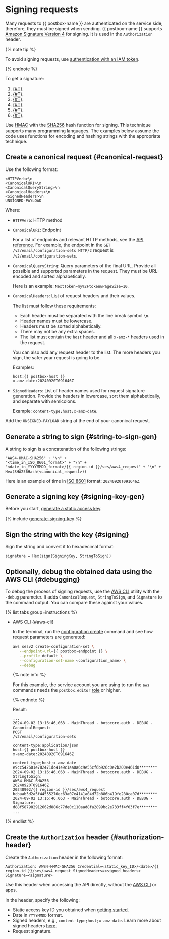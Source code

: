# Signing requests

Many requests to {{ postbox-name }} are authenticated on the service side; therefore, they must be signed when sending. {{ postbox-name }} supports [Amazon Signature Version 4](https://docs.amazonaws.cn/en_us/IAM/latest/UserGuide/reference_aws-signing.html) for signing. It is used in the `Authorization` header.

{% note tip %}

To avoid signing requests, use [authentication with an IAM token](../api-ref/authentication.md#iam-ses-example).

{% endnote %}

To get a signature:

1. [{#T}](#canonical-request).
1. [{#T}](#string-to-sign-gen).
1. [{#T}](#signing-key-gen).
1. [{#T}](#signing).
1. [{#T}](#debugging).
1. [{#T}](#authorization-header).

Use [HMAC](https://en.wikipedia.org/wiki/HMAC) with the [SHA256](https://en.wikipedia.org/wiki/SHA-2) hash function for signing. This technique supports many programming languages. The examples below assume the code uses functions for encoding and hashing strings with the appropriate technique.

## Create a canonical request {#canonical-request}

Use the following format:

```text
<HTTPVerb>\n
<CanonicalURI>\n
<CanonicalQueryString>\n
<CanonicalHeaders>\n
<SignedHeaders>\n
UNSIGNED-PAYLOAD
```

Where:

* `HTTPVerb`: HTTP method
* `CanonicalURI`: Endpoint

   For a list of endpoints and relevant HTTP methods, see the [API reference](api-ref/index.md). For example, the endpoint in the `GET /v2/email/configuration-sets HTTP/2` request is `/v2/email/configuration-sets`.

* `CanonicalQueryString`: Query parameters of the final URL. Provide all possible and supported parameters in the request. They must be URL-encoded and sorted alphabetically.

   Here is an example: `NextToken=my%2Ftoken&PageSize=10`.

* `CanonicalHeaders`: List of request headers and their values. 

   The list must follow these requirements:

   * Each header must be separated with the line break symbol `\n`.
   * Header names must be lowercase.
   * Headers must be sorted alphabetically.
   * There may not be any extra spaces.
   * The list must contain the `host` header and all `x-amz-*` headers used in the request.

   You can also add any request header to the list. The more headers you sign, the safer your request is going to be.

   Examples: 

   ```
   host:{{ postbox-host }}
   x-amz-date:20240920T091646Z
   ```

* `SignedHeaders`: List of header names used for request signature generation. Provide the headers in lowercase, sort them alphabetically, and separate with semicolons.

   Example: `content-type;host;x-amz-date`.

Add the `UNSIGNED-PAYLOAD` string at the end of your canonical request.

## Generate a string to sign {#string-to-sign-gen}

A string to sign is a concatenation of the following strings:

```text
"AWS4-HMAC-SHA256" + "\n" +
"<time_in_ISO_8601_format>" + "\n" +
"<date_in_YYYYMMDD_format>/{{ region-id }}/ses/aws4_request" + "\n" +
Hex(SHA256Hash(<canonical_request>))
```

Here is an example of time in [ISO 8601](https://www.iso.org/iso-8601-date-and-time-format.html) format: `20240920T091646Z`.

## Generate a signing key {#signing-key-gen}

Before you start, [generate a static access key](index.md#before-you-begin).

{% include [generate-signing-key](../../_includes/storage/generate-signing-key.md) %}

## Sign the string with the key {#signing}

Sign the string and convert it to hexadecimal format:

```text
signature = Hex(sign(SigningKey, StringToSign))
```

## Optionally, debug the obtained data using the AWS CLI {#debugging}

To debug the process of signing requests, use the [AWS CLI](../tools/aws-cli.md) utility with the `--debug` parameter. It adds `CanonicalRequest`, `StringToSign`, and `Signature` to the command output. You can compare these against your values.

{% list tabs group=instructions %}

- AWS CLI {#aws-cli}

   In the terminal, run the [configuration create](../operations/create-configuration.md) command and see how request parameters are generated:

   ```bash
   aws sesv2 create-configuration-set \
      --endpoint-url={{ postbox-endpoint }} \
      --profile default \
      --configuration-set-name <configuration_name> \
      --debug
   ```

   {% note info %}

   For this example, the service account you are using to run the `aws` commands needs the `postbox.editor` [role](../security/index.md#postbox-editor) or higher.

   {% endnote %}

   Result:

   ```text
   ...
   2024-09-02 13:16:46,063 - MainThread - botocore.auth - DEBUG - CanonicalRequest:
   POST
   /v2/email/configuration-sets

   content-type:application/json
   host:{{ postbox-host }}
   x-amz-date:20240920T091646Z

   content-type;host;x-amz-date
   e9cc542601e782471dc41e9c1aa0a6c9e55cf6b926c0e2b200e461d0********
   2024-09-02 13:16:46,063 - MainThread - botocore.auth - DEBUG - StringToSign:
   AWS4-HMAC-SHA256
   20240920T091646Z
   20240902/{{ region-id }}/ses/aws4_request
   bcbaab5d2a5f44555276ec63a07e4141a04d72b886b419fe280ca07d********
   2024-09-02 13:16:46,063 - MainThread - botocore.auth - DEBUG - Signature:
   d88f587982912662d886c77de0c110aad8fa2899bc2e733ff4f03f7e********
   ...
   ```

{% endlist %}

## Create the `Authorization` header {#authorization-header}

Create the `Authorization` header in the following format:

```text
Authorization: AWS4-HMAC-SHA256 Credential=<static_key_ID>/<date>/{{ region-id }}/ses/aws4_request SignedHeaders=<signed_headers> Signature=<signature>
```

Use this header when accessing the API directly, without the [AWS CLI](../tools/aws-cli.md) or apps.

In the header, specify the following:

* Static access key ID you obtained when [getting started](index.md#before-you-begin).
* Date in `YYYYMMDD` format.
* Signed headers, e.g., `content-type;host;x-amz-date`. Learn more about signed headers [here](api-ref/request-headers.md).
* Request signature.
